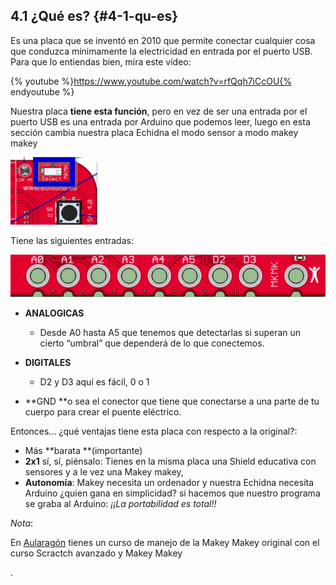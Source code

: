 ## 4.1 ¿Qué es? {#4-1-qu-es}

Es una placa que se inventó en 2010 que permite conectar cualquier cosa que conduzca mínimamente la electricidad en entrada por el puerto USB. Para que lo entiendas bien, mira este vídeo:

{% youtube %}https://www.youtube.com/watch?v=rfQqh7iCcOU{% endyoutube %}

Nuestra placa **tiene esta función**, pero en vez de ser una entrada por el puerto USB es una entrada por Arduino que podemos leer, luego en esta sección cambia nuestra placa Echidna el modo sensor a modo makey makey

![](/images/image4.png)

Tiene las siguientes entradas:

![](/images/image59.png)

*   **ANALOGICAS**

    *   Desde A0 hasta A5 que tenemos que detectarlas si superan un cierto “umbral” que dependerá de lo que conectemos.

*   **DIGITALES**

    *   D2 y D3 aquí es fácil, 0 o 1
    
*   **GND **o sea el conector que tiene que conectarse a una parte de tu cuerpo para crear el puente eléctrico.

Entonces... ¿qué ventajas tiene esta placa con respecto a la original?:

*   Más **barata **(importante)
*   **2x1** sí, sí, piénsalo: Tienes en la misma placa una Shield educativa con sensores y a le vez una Makey makey,
*   **Autonomía**: Makey necesita un ordenador y nuestra Echidna necesita Arduino ¿quien gana en simplicidad? si hacemos que nuestro programa se graba al Arduino: _¡¡La portabilidad es total!!_


_Nota_:

En [Aularagón](https://www.google.com/url?q=http://moodle.catedu.es/&sa=D&ust=1513946282898000&usg=AFQjCNFbbdhoQZIogmh59s6_ZIDyenPqFA) tienes un curso de manejo de la Makey Makey original con el curso Scractch avanzado y Makey Makey 

.